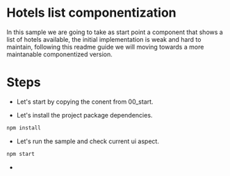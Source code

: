 # Hotels list componentization

In this sample we are going to take as start point a component that shows a list of 
hotels available, the initial implementation is weak and hard to maintain, following
this readme guide we will moving towards a more maintanable componentized version.

# Steps

- Let's start by copying the conent from 00_start.

- Let's install the project package dependencies.

```bash
npm install
```

- Let's run the sample and check current ui aspect.

```bash
npm start
```

- 